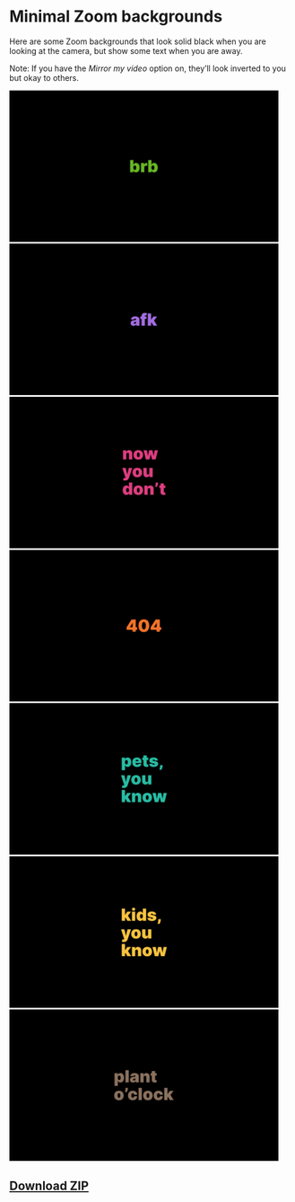 # Minimal Zoom backgrounds

Here are some Zoom backgrounds that look solid black when you are looking at the camera, but show some text when you are away.

Note: If you have the _Mirror my video_ option on, they’ll look inverted to you but okay to others.

<img src="brb.png" alt="brb.png" width="480">
<img src="afk.png" alt="afk.png" width="480">
<img src="now-you-dont.png" alt="now-you-dont.png" width="480">
<img src="404.png" alt="404.png" width="480">
<img src="pets-you-know.png" alt="pets-you-know.png" width="480">
<img src="kids-you-know.png" alt="kids-you-know.png" width="480">
<img src="plant-oclock.png" alt="plant-oclock.png" width="480">

## [Download ZIP](https://github.com/dar5hak/minimal-zoom-backgrounds/archive/main.zip)